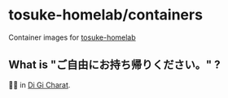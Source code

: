 # tosuke-homelab/containers

Container images for [tosuke-homelab](https://github.com/tosuke-homelab)

## What is "ご自由にお持ち帰りください。" ?
:bear::anger: in [Di Gi Charat](https://www.broccoli.co.jp/dejiko/).
